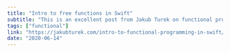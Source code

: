 ```yaml
---
title: "Intro to free functions in Swift"
subtitle: "This is an excellent post from Jakub Turek on functional programming and free functions in Swift. Jakub guides us through a complete example of using free, generic and composable functions to transform complex data. The approach results in an implementation which is easier to both read and test. Definitely one to code along to in a playground."
tags: ["functional"]
link: "https://jakubturek.com/intro-to-functional-programming-in-swift/"
date: "2020-06-14"
---
```

